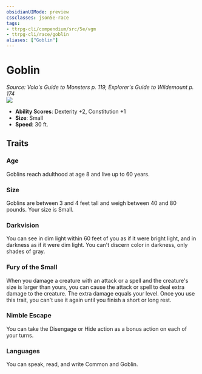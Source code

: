 ```yaml
---
obsidianUIMode: preview
cssclasses: json5e-race
tags:
- ttrpg-cli/compendium/src/5e/vgm
- ttrpg-cli/race/goblin
aliases: ["Goblin"]
---
```

# Goblin
*Source: Volo's Guide to Monsters p. 119, Explorer's Guide to Wildemount p. 174*  
![](races/VGM/Goblin.webp#right)  

- **Ability Scores**: Dexterity +2, Constitution +1
- **Size**: Small
- **Speed**: 30 ft.

## Traits

### Age

Goblins reach adulthood at age 8 and live up to 60 years.

### Size

Goblins are between 3 and 4 feet tall and weigh between 40 and 80 pounds. Your size is Small.

### Darkvision

You can see in dim light within 60 feet of you as if it were bright light, and in darkness as if it were dim light. You can't discern color in darkness, only shades of gray.

### Fury of the Small

When you damage a creature with an attack or a spell and the creature's size is larger than yours, you can cause the attack or spell to deal extra damage to the creature. The extra damage equals your level. Once you use this trait, you can't use it again until you finish a short or long rest.

### Nimble Escape

You can take the Disengage or Hide action as a bonus action on each of your turns.

### Languages

You can speak, read, and write Common and Goblin.